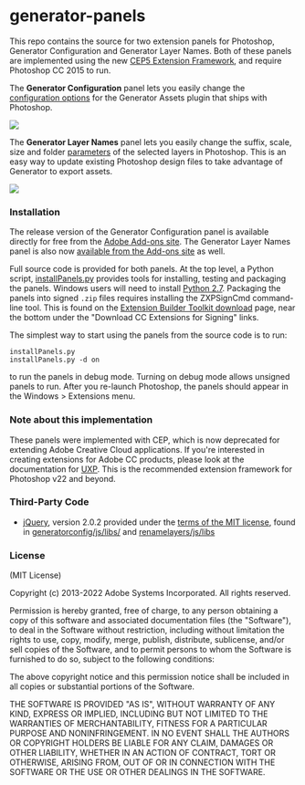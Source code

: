 generator-panels
================

This repo contains the source for two extension panels for Photoshop, Generator Configuration and Generator Layer Names.  Both of these panels are implemented using the new [CEP5 Extension Framework](https://github.com/Adobe-CEP/CEP-Resources), and require Photoshop CC 2015 to run.

The **Generator Configuration** panel lets you easily change the [configuration options](https://github.com/adobe-photoshop/generator-assets/wiki/Configuration-Options) for the Generator Assets plugin that ships with Photoshop.

![](https://github.com/adobe-photoshop/generator-panels/blob/master/screenshots/GeneratorConfig_mac.png)

The **Generator Layer Names** panel lets you easily change the suffix, scale, size and folder [parameters](http://blogs.adobe.com/samartha/2013/09/a-closer-look-at-the-photoshop-generator-syntax.html) of the selected layers in Photoshop.  This is an easy way to update existing Photoshop design files to take advantage of Generator to export assets.

![](https://github.com/adobe-photoshop/generator-panels/blob/master/screenshots/RenameLayers_mac.png)

### Installation

The release version of the Generator Configuration panel is available directly for free from the [Adobe Add-ons site](https://creative.adobe.com/addons/products/2274).  The Generator Layer Names panel is also now [available from the Add-ons site](https://creative.adobe.com/addons/products/2365) as well.

Full source code is provided for both panels.  At the top level, a Python script, [installPanels.py](https://github.com/adobe-photoshop/generator-panels/blob/master/installPanels.py) provides tools for installing, testing and packaging the panels.  Windows users will need to install [Python 2.7](http://www.python.org/download/).  Packaging the panels into signed `.zip` files requires installing the ZXPSignCmd command-line tool.  This is found on the [Extension Builder Toolkit download](http://labs.adobe.com/downloads/extensionbuilder3.html) page, near the bottom under the "Download CC Extensions for Signing" links.

The simplest way to start using the panels from the source code is to run:

    installPanels.py
    installPanels.py -d on

to run the panels in debug mode. Turning on debug mode allows unsigned panels to run. After you re-launch Photoshop, the panels should appear in the Windows > Extensions menu.

### Note about this implementation
These panels were implemented with CEP, which is now deprecated for extending Adobe Creative Cloud applications. If you're interested in creating extensions for Adobe CC products, please look at the documentation for [UXP](https://developer.adobe.com/photoshop/uxp/). This is the recommended extension framework for Photoshop v22 and beyond.

### Third-Party Code

* [jQuery](http://jQuery.com), version 2.0.2 provided under the [terms of the MIT license](https://jquery.org/license/), found in [generatorconfig/js/libs/](https://github.com/adobe-photoshop/generator-panels/tree/master/generatorconfig/js/libs) and [renamelayers/js/libs](https://github.com/adobe-photoshop/generator-panels/tree/master/renamelayers/js/libs)


### License

(MIT License)

Copyright (c) 2013-2022 Adobe Systems Incorporated. All rights reserved.

Permission is hereby granted, free of charge, to any person obtaining a
copy of this software and associated documentation files (the "Software"),
to deal in the Software without restriction, including without limitation
the rights to use, copy, modify, merge, publish, distribute, sublicense,
and/or sell copies of the Software, and to permit persons to whom the
Software is furnished to do so, subject to the following conditions:

The above copyright notice and this permission notice shall be included in
all copies or substantial portions of the Software.

THE SOFTWARE IS PROVIDED "AS IS", WITHOUT WARRANTY OF ANY KIND, EXPRESS OR
IMPLIED, INCLUDING BUT NOT LIMITED TO THE WARRANTIES OF MERCHANTABILITY,
FITNESS FOR A PARTICULAR PURPOSE AND NONINFRINGEMENT. IN NO EVENT SHALL THE
AUTHORS OR COPYRIGHT HOLDERS BE LIABLE FOR ANY CLAIM, DAMAGES OR OTHER
LIABILITY, WHETHER IN AN ACTION OF CONTRACT, TORT OR OTHERWISE, ARISING
FROM, OUT OF OR IN CONNECTION WITH THE SOFTWARE OR THE USE OR OTHER
DEALINGS IN THE SOFTWARE.

